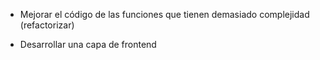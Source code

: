+ Mejorar el código de las funciones que tienen demasiado complejidad (refactorizar)

+ Desarrollar una capa de frontend